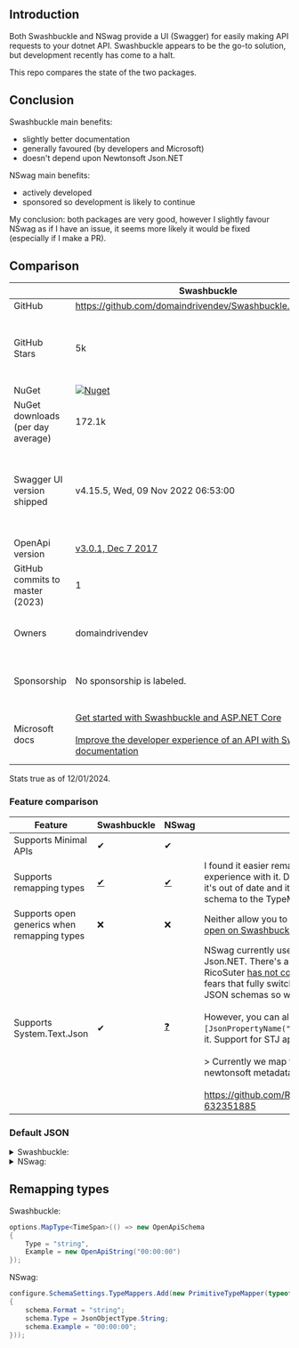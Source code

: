 ﻿## Introduction

Both Swashbuckle and NSwag provide a UI (Swagger) for easily making API requests to your dotnet API. Swashbuckle appears to be the go-to solution, but development recently has come to a halt.

This repo compares the state of the two packages.

## Conclusion

Swashbuckle main benefits:

- slightly better documentation
- generally favoured (by developers and Microsoft)
- doesn't depend upon Newtonsoft Json.NET

NSwag main benefits:

- actively developed
- sponsored so development is likely to continue

My conclusion: both packages are very good, however I slightly favour NSwag as if I have an issue, it seems more likely it would be fixed (especially if I make a PR).

## Comparison

|                                   | Swashbuckle                                                                                                                                                                                                                                                                                                                                       | NSwag                                                                                                                                             | Thoughts                                                                                                                                               |
|-----------------------------------|---------------------------------------------------------------------------------------------------------------------------------------------------------------------------------------------------------------------------------------------------------------------------------------------------------------------------------------------------|---------------------------------------------------------------------------------------------------------------------------------------------------|--------------------------------------------------------------------------------------------------------------------------------------------------------|
| GitHub                            | https://github.com/domaindrivendev/Swashbuckle.AspNetCore                                                                                                                                                                                                                                                                                         | https://github.com/RicoSuter/NSwag                                                                                                                |                                                                                                                                                        |
| GitHub Stars                      | 5k                                                                                                                                                                                                                                                                                                                                                | 6.3k                                                                                                                                              | Comparing stars is not fair as NSwag has more functionality than Swashbuckle, so perhaps people are starring different specific things.                |
| NuGet                             | [![Nuget](https://img.shields.io/nuget/v/swashbuckle.aspnetcore)](https://www.nuget.org/packages/swashbuckle.aspnetcore/)                                                                                                                                                                                                                         | [![NuGet Version](https://img.shields.io/nuget/v/NSwag.Core.svg)](https://www.nuget.org/packages?q=NSwag)                                         |                                                                                                                                                        |
| NuGet downloads (per day average) | 172.1k                                                                                                                                                                                                                                                                                                                                            | 18.1k                                                                                                                                             | Swashbuckle has 9x more downloads.                                                                                                                     |
| Swagger UI version shipped        | v4.15.5, Wed, 09 Nov 2022 06:53:00                                                                                                                                                                                                                                                                                                                | v5.7.2, Mon, 18 Sep 2023 07:42:57                                                                                                                 | Used `JSON.stringify(versions)` in console to find the version. Swagger UI could be swapped out for a more recent version regardless of the generator. |
| OpenApi version                   | [v3.0.1, Dec 7 2017](https://github.com/OAI/OpenAPI-Specification/releases/tag/3.0.1)                                                                                                                                                                                                                                                             | [3.0.0, Jul 26 2017](https://github.com/OAI/OpenAPI-Specification/releases/tag/3.0.0)                                                             | [Latest is v3.1.0, Feb 16 2021](https://spec.openapis.org/oas/latest.html).                                                                            |
| GitHub commits to master (2023)   | 1                                                                                                                                                                                                                                                                                                                                                 | ~97                                                                                                                                               |                                                                                                                                                        |
| Owners                            | domaindrivendev                                                                                                                                                                                                                                                                                                                                   | RicoSuter                                                                                                                                         | Doesn't seem like either repo allows any other users to have admin rights.                                                                             |
| Sponsorship                       | No sponsorship is labeled.                                                                                                                                                                                                                                                                                                                        | Sponsors are clearly labeled.                                                                                                                     | NSwag clearly has sponsorship which gives the creator incentive to continue to support it.                                                             |
| Microsoft docs                    | [Get started with Swashbuckle and ASP.NET Core](https://learn.microsoft.com/en-us/aspnet/core/tutorials/getting-started-with-swashbuckle?view=aspnetcore-8.0)<br/><br/>[Improve the developer experience of an API with Swagger documentation](https://learn.microsoft.com/en-us/training/modules/improve-api-developer-experience-with-swagger/) | [Get started with NSwag and ASP.NET Core](https://learn.microsoft.com/en-us/aspnet/core/tutorials/getting-started-with-nswag?view=aspnetcore-8.0) | The basic docs from Microsoft are almost exactly the same, but the training module focuses on using Swashbuckle.                                       |

Stats true as of 12/01/2024.

### Feature comparison

| Feature                                     | Swashbuckle                                                                                                          | NSwag                                                           | Thoughts                                                                                                                                                                                                                                                                                                                                                                                                                                                                                                                                                                                                                                                                                                                                                                                                        |
|---------------------------------------------|----------------------------------------------------------------------------------------------------------------------|-----------------------------------------------------------------|-----------------------------------------------------------------------------------------------------------------------------------------------------------------------------------------------------------------------------------------------------------------------------------------------------------------------------------------------------------------------------------------------------------------------------------------------------------------------------------------------------------------------------------------------------------------------------------------------------------------------------------------------------------------------------------------------------------------------------------------------------------------------------------------------------------------|
| Supports Minimal APIs                       | ✔                                                                                                                    | ✔                                                               |                                                                                                                                                                                                                                                                                                                                                                                                                                                                                                                                                                                                                                                                                                                                                                                                                 |
| Supports remapping types                    | [✔](https://github.com/domaindrivendev/Swashbuckle.AspNetCore?tab=readme-ov-file#override-schema-for-specific-types) | [✔](https://github.com/RicoSuter/NJsonSchema/wiki/Type-Mappers) | I found it easier remap in Swashbuckle but perhaps because I have more experience with it. Documentation in NSwag doesn't currently compile as it's out of date and it doesn't explicitly tell you how to add the overwritten schema to the TypeMappers.                                                                                                                                                                                                                                                                                                                                                                                                                                                                                                                                                        |
| Supports open generics when remapping types | ❌                                                                                                                    | ❌                                                               | Neither allow you to dynamically remap open generic types. [I have a PR open on Swashbuckle to fix this.](https://github.com/domaindrivendev/Swashbuckle.AspNetCore/pull/2704)                                                                                                                                                                                                                                                                                                                                                                                                                                                                                                                                                                                                                                  |
| Supports System.Text.Json                   | ✔                                                                                                                    | [❓](https://github.com/RicoSuter/NSwag/issues/2243)             | NSwag currently uses the latest version (v13.0.3) of Newtonsoft Json.NET. There's a thread to track trying to switch to using STJ but RicoSuter [has not commented since late 2021](https://github.com/RicoSuter/NSwag/issues/2243#issuecomment-951838246). It seems that there are fears that fully switching to STJ will change how NSwag generates the JSON schemas so would be a breaking change.<br/><br/>However, you can already use attributes such as `[JsonPropertyName("propertyName")]` in your DTOs and NSwag will support it. Support for STJ appears to have been shimmed in:<br/><br/>> Currently we map the System.Text.Json “rules” manually to the newtonsoft metadata with a custom contract resolver.<br/><br/>https://github.com/RicoSuter/NJsonSchema/issues/1014#issuecomment-632351885 |

### Default JSON

<details>

<summary>Swashbuckle:</summary>

```json
{
  "openapi": "3.0.1",
  "info": {
    "title": "SwashbuckleVsNSwag.Swashbuckle",
    "version": "1.0"
  },
  "paths": {
    "/WeatherForecast": {
      "get": {
        "tags": [
          "WeatherForecast"
        ],
        "responses": {
          "200": {
            "description": "Success",
            "content": {
              "text/plain": {
                "schema": {
                  "type": "array",
                  "items": {
                    "$ref": "#/components/schemas/WeatherForecastDto"
                  }
                }
              },
              "application/json": {
                "schema": {
                  "type": "array",
                  "items": {
                    "$ref": "#/components/schemas/WeatherForecastDto"
                  }
                }
              },
              "text/json": {
                "schema": {
                  "type": "array",
                  "items": {
                    "$ref": "#/components/schemas/WeatherForecastDto"
                  }
                }
              }
            }
          }
        }
      }
    }
  },
  "components": {
    "schemas": {
      "WeatherForecastDto": {
        "type": "object",
        "properties": {
          "date": {
            "type": "string",
            "format": "date-time"
          },
          "temperatureC": {
            "type": "integer",
            "format": "int32"
          },
          "temperatureF": {
            "type": "integer",
            "format": "int32",
            "readOnly": true
          },
          "summary": {
            "type": "string",
            "nullable": true
          }
        },
        "additionalProperties": false
      }
    }
  }
}
```

</details>

<details>

<summary>NSwag:</summary>

```json
{
  "x-generator": "NSwag v14.0.1.0 (NJsonSchema v11.0.0.0 (Newtonsoft.Json v13.0.0.0))",
  "openapi": "3.0.0",
  "info": {
    "title": "My Title",
    "version": "1.0.0"
  },
  "servers": [
    {
      "url": "http://localhost:5047"
    }
  ],
  "paths": {
    "/WeatherForecast": {
      "get": {
        "tags": [
          "WeatherForecast"
        ],
        "operationId": "WeatherForecast_Get",
        "responses": {
          "200": {
            "description": "",
            "content": {
              "application/json": {
                "schema": {
                  "type": "array",
                  "items": {
                    "$ref": "#/components/schemas/WeatherForecastDto"
                  }
                }
              }
            }
          }
        }
      }
    }
  },
  "components": {
    "schemas": {
      "WeatherForecastDto": {
        "type": "object",
        "additionalProperties": false,
        "properties": {
          "date": {
            "type": "string",
            "format": "date-time"
          },
          "temperatureC": {
            "type": "integer",
            "format": "int32"
          },
          "temperatureF": {
            "type": "integer",
            "format": "int32"
          },
          "summary": {
            "type": "string",
            "nullable": true
          }
        }
      }
    }
  }
}
```

</details>

## Remapping types

Swashbuckle:

```csharp
options.MapType<TimeSpan>(() => new OpenApiSchema
{
    Type = "string",
    Example = new OpenApiString("00:00:00")
});
```

NSwag:

```csharp
configure.SchemaSettings.TypeMappers.Add(new PrimitiveTypeMapper(typeof(TimeSpan), schema =>
{
    schema.Format = "string";
    schema.Type = JsonObjectType.String;
    schema.Example = "00:00:00";
}));
```
